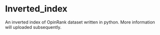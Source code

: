 # Inverted_index
An inverted index of ‫‪OpinRank dataset‬‬ written in python. More information will uploaded subsequently.
